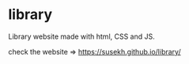# library
Library website made with html, CSS and JS. 

check the website => https://susekh.github.io/library/
